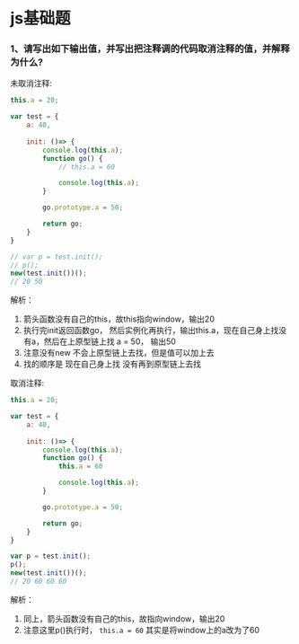 # js基础题
### 1、请写出如下输出值，并写出把注释调的代码取消注释的值，并解释为什么?
未取消注释:
```js
this.a = 20;

var test = {
    a: 40,
    
    init: ()=> {
        console.log(this.a);
        function go() {
            // this.a = 60

            console.log(this.a);
        }

        go.prototype.a = 50;

        return go;
    }
}

// var p = test.init();
// p();
new(test.init())();
// 20 50
```
解析：

1. 箭头函数没有自己的this，故this指向window，输出20
2. 执行完init返回函数go， 然后实例化再执行，输出this.a，现在自己身上找没有a，然后在上原型链上找 a = 50， 输出50
3. 注意没有new 不会上原型链上去找，但是值可以加上去
4. 找的顺序是 现在自己身上找 没有再到原型链上去找

取消注释:
```js
this.a = 20;

var test = {
    a: 40,
    
    init: ()=> {
        console.log(this.a);
        function go() {
            this.a = 60

            console.log(this.a);
        }

        go.prototype.a = 50;

        return go;
    }
}

var p = test.init();
p();
new(test.init())();
// 20 60 60 60
```
解析：

1. 同上，箭头函数没有自己的this，故指向window，输出20
2. 注意这里p()执行时， `this.a = 60` 其实是将window上的a改为了60


